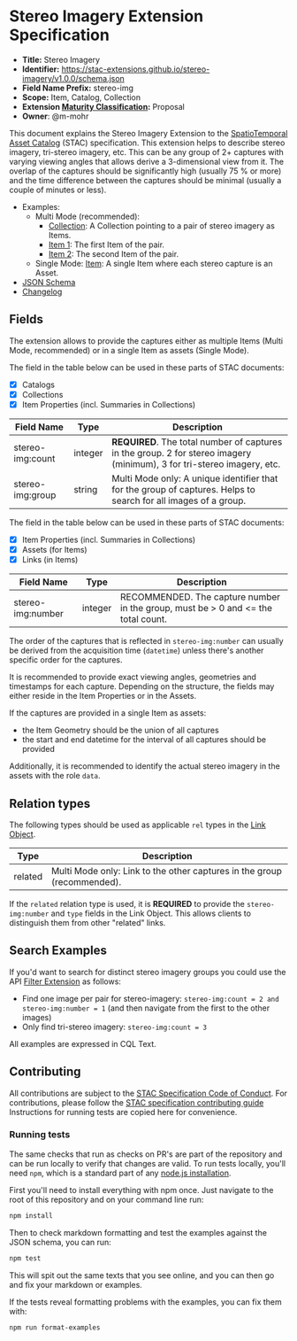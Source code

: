 # Stereo Imagery Extension Specification

- **Title:** Stereo Imagery
- **Identifier:** <https://stac-extensions.github.io/stereo-imagery/v1.0.0/schema.json>
- **Field Name Prefix:** stereo-img
- **Scope:** Item, Catalog, Collection
- **Extension [Maturity Classification](https://github.com/radiantearth/stac-spec/tree/master/extensions/README.md#extension-maturity):** Proposal
- **Owner**: @m-mohr

This document explains the Stereo Imagery Extension to the
[SpatioTemporal Asset Catalog](https://github.com/radiantearth/stac-spec) (STAC) specification.
This extension helps to describe stereo imagery, tri-stereo imagery, etc.
This can be any group of 2+ captures with varying viewing angles that allows derive a 3-dimensional view from it.
The overlap of the captures should be significantly high (usually 75 % or more) and
the time difference between the captures should be minimal (usually a couple of minutes or less).

- Examples:
  - Multi Mode (recommended):
    - [Collection](examples/multi/collection.json): A Collection pointing to a pair of stereo imagery as Items.
    - [Item 1](examples/multi/item1.json): The first Item of the pair.
    - [Item 2](examples/multi/item2.json): The second Item of the pair.
  - Single Mode: [Item](examples/single/item.json): A single Item where each stereo capture is an Asset.
- [JSON Schema](json-schema/schema.json)
- [Changelog](./CHANGELOG.md)

## Fields

The extension allows to provide the captures either 
as multiple Items (Multi Mode, recommended) or in a single Item as assets (Single Mode).

The field in the table below can be used in these parts of STAC documents:
- [x] Catalogs
- [x] Collections
- [x] Item Properties (incl. Summaries in Collections)

| Field Name           | Type    | Description |
| -------------------- | ------- | ----------- |
| stereo-img:count     | integer | **REQUIRED**. The total number of captures in the group. 2 for stereo imagery (minimum), 3 for tri-stereo imagery, etc. |
| stereo-img:group     | string  | Multi Mode only: A unique identifier that for the group of captures. Helps to search for all images of a group. |

The field in the table below can be used in these parts of STAC documents:
- [x] Item Properties (incl. Summaries in Collections)
- [x] Assets (for Items)
- [x] Links (in Items)

| Field Name           | Type    | Description |
| -------------------- | ------- | ----------- |
| stereo-img:number    | integer | RECOMMENDED. The capture number in the group, must be > 0 and <= the total count. |

The order of the captures that is reflected in `stereo-img:number` can usually be derived
from the acquisition time (`datetime`) unless there's another specific order for the captures.

It is recommended to provide exact viewing angles, geometries and timestamps for each capture.
Depending on the structure, the fields may either reside in the Item Properties or in the Assets.

If the captures are provided in a single Item as assets:
- the Item Geometry should be the union of all captures
- the start and end datetime for the interval of all captures should be provided

Additionally, it is recommended to identify the actual stereo imagery in the assets with the role `data`.

## Relation types

The following types should be used as applicable `rel` types in the
[Link Object](https://github.com/radiantearth/stac-spec/tree/master/item-spec/item-spec.md#link-object).

| Type    | Description                                                             |
| ------- | ----------------------------------------------------------------------- |
| related | Multi Mode only: Link to the other captures in the group (recommended). |

If the `related` relation type is used, it is **REQUIRED** to provide the `stereo-img:number` and `type` fields in the Link Object.
This allows clients to distinguish them from other "related" links.

## Search Examples

If you'd want to search for distinct stereo imagery groups you could use the
API [Filter Extension](https://github.com/stac-api-extensions/filter) as follows:

- Find one image per pair for stereo-imagery: `stereo-img:count = 2 and stereo-img:number = 1`
  (and then navigate from the first to the other images)
- Only find tri-stereo imagery: `stereo-img:count = 3`

All examples are expressed in CQL Text.

## Contributing

All contributions are subject to the
[STAC Specification Code of Conduct](https://github.com/radiantearth/stac-spec/blob/master/CODE_OF_CONDUCT.md).
For contributions, please follow the
[STAC specification contributing guide](https://github.com/radiantearth/stac-spec/blob/master/CONTRIBUTING.md) Instructions
for running tests are copied here for convenience.

### Running tests

The same checks that run as checks on PR's are part of the repository and can be run locally to verify that changes are valid. 
To run tests locally, you'll need `npm`, which is a standard part of any [node.js installation](https://nodejs.org/en/download/).

First you'll need to install everything with npm once. Just navigate to the root of this repository and on 
your command line run:
```bash
npm install
```

Then to check markdown formatting and test the examples against the JSON schema, you can run:
```bash
npm test
```

This will spit out the same texts that you see online, and you can then go and fix your markdown or examples.

If the tests reveal formatting problems with the examples, you can fix them with:
```bash
npm run format-examples
```
